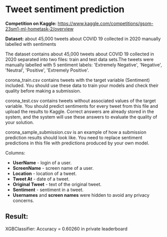 # Tweet sentiment prediction 
**Competition on Kaggle:** https://www.kaggle.com/competitions/gsom-23sm1-ml-hometask-2/overview

**Dataset:** about 45,000 tweets about COVID 19 collected in 2020 manually labelled with sentiments

The dataset contains about 45,000 tweets about COVID 19 collected in 2020 separated into two files: train and test data sets.The tweets were manually labelled with 5 sentiment labels: 'Extremely Negative', 'Negative', 'Neutral', 'Positive', 'Extremely Positive'.

corona_train.csv contains tweets with the target variable (Sentiment) included. You should use these data to train your models and check their quality before making a submission.

corona_test.csv contains tweets without associated values of the target variable. You should predict sentiments for every tweet from this file and upload the results to Kaggle. Correct answers are already stored in the system, and the system will use these answers to evaluate the quality of your solution.

corona_sample_submission.csv is an example of how a submission prediction results should look like. You need to replace sentiment predictions in this file with predictions produced by your own model.

Columns:

- **UserName** - login of a user.
- **ScreenName** - screen name of a user.
- **Location** - location of a tweet.
- **Tweet At** - date of a tweet.
- **Original Tweet** - text of the original tweet.
- **Sentiment** - sentiment in a tweet.
- **Usernames** and **screen names** were hidden to avoid any privacy concerns.

## Result: 
XGBClassifier: Accuracy = 0.60260 in private leaderboard
